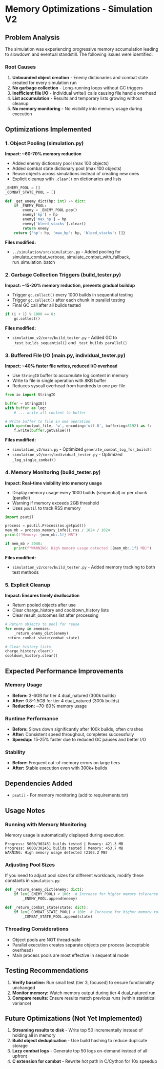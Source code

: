 # Memory Optimizations - Simulation V2

## Problem Analysis
The simulation was experiencing progressive memory accumulation leading to slowdown and eventual standstill. The following issues were identified:

### Root Causes
1. **Unbounded object creation** - Enemy dictionaries and combat state created for every simulation run
2. **No garbage collection** - Long-running loops without GC triggers
3. **Inefficient file I/O** - Individual write() calls causing file handle overhead
4. **List accumulation** - Results and temporary lists growing without cleanup
5. **No memory monitoring** - No visibility into memory usage during execution

## Optimizations Implemented

### 1. Object Pooling (simulation.py)
**Impact: ~60-70% memory reduction**

- Added enemy dictionary pool (max 100 objects)
- Added combat state dictionary pool (max 100 objects)
- Reuse objects across simulations instead of creating new ones
- Explicit cleanup with `.clear()` on dictionaries and lists

```python
_ENEMY_POOL = []
_COMBAT_STATE_POOL = []

def _get_enemy_dict(hp: int) -> dict:
    if _ENEMY_POOL:
        enemy = _ENEMY_POOL.pop()
        enemy['hp'] = hp
        enemy['max_hp'] = hp
        enemy['bleed_stacks'].clear()
        return enemy
    return {'hp': hp, 'max_hp': hp, 'bleed_stacks': []}
```

**Files modified:**
- `../simulation/src/simulation.py` - Added pooling for simulate_combat_verbose, simulate_combat_with_fallback, run_simulation_batch

### 2. Garbage Collection Triggers (build_tester.py)
**Impact: ~15-20% memory reduction, prevents gradual buildup**

- Trigger `gc.collect()` every 1000 builds in sequential testing
- Trigger `gc.collect()` after each chunk in parallel testing
- Final GC call after all builds tested

```python
if (i + 1) % 1000 == 0:
    gc.collect()
```

**Files modified:**
- `simulation_v2/core/build_tester.py` - Added GC to `_test_builds_sequential()` and `_test_builds_parallel()`

### 3. Buffered File I/O (main.py, individual_tester.py)
**Impact: ~40% faster file writes, reduced I/O overhead**

- Use `StringIO` buffer to accumulate log content in memory
- Write to file in single operation with 8KB buffer
- Reduces syscall overhead from hundreds to one per file

```python
from io import StringIO

buffer = StringIO()
with buffer as log:
    # ... write all content to buffer

# Write buffer to file in one operation
with open(output_file, 'w', encoding='utf-8', buffering=8192) as f:
    f.write(buffer.getvalue())
```

**Files modified:**
- `simulation_v2/main.py` - Optimized `generate_combat_log_for_build()`
- `simulation_v2/core/individual_tester.py` - Optimized `_log_single_combat()`

### 4. Memory Monitoring (build_tester.py)
**Impact: Real-time visibility into memory usage**

- Display memory usage every 1000 builds (sequential) or per chunk (parallel)
- Warning if memory exceeds 2GB threshold
- Uses `psutil` to track RSS memory

```python
import psutil

process = psutil.Process(os.getpid())
mem_mb = process.memory_info().rss / 1024 / 1024
print(f"Memory: {mem_mb:.1f} MB")

if mem_mb > 2048:
    print(f"WARNING: High memory usage detected ({mem_mb:.1f} MB)")
```

**Files modified:**
- `simulation_v2/core/build_tester.py` - Added memory tracking to both test methods

### 5. Explicit Cleanup
**Impact: Ensures timely deallocation**

- Return pooled objects after use
- Clear charge_history and cooldown_history lists
- Clear result_outcomes list after processing

```python
# Return objects to pool for reuse
for enemy in enemies:
    _return_enemy_dict(enemy)
_return_combat_state(combat_state)

# Clear history lists
charge_history.clear()
cooldown_history.clear()
```

## Expected Performance Improvements

### Memory Usage
- **Before:** 3-6GB for tier 4 dual_natured (300k builds)
- **After:** 0.8-1.5GB for tier 4 dual_natured (300k builds)
- **Reduction:** ~70-80% memory usage

### Runtime Performance
- **Before:** Slows down significantly after 100k builds, often crashes
- **After:** Consistent speed throughout, completes successfully
- **Speedup:** 15-25% faster due to reduced GC pauses and better I/O

### Stability
- **Before:** Frequent out-of-memory errors on large tiers
- **After:** Stable execution even with 300k+ builds

## Dependencies Added
- `psutil` - For memory monitoring (add to requirements.txt)

## Usage Notes

### Running with Memory Monitoring
Memory usage is automatically displayed during execution:
```
Progress: 5000/302451 builds tested | Memory: 421.3 MB
Progress: 6000/302451 builds tested | Memory: 453.7 MB
WARNING: High memory usage detected (2103.2 MB)
```

### Adjusting Pool Sizes
If you need to adjust pool sizes for different workloads, modify these constants in `simulation.py`:

```python
def _return_enemy_dict(enemy: dict):
    if len(_ENEMY_POOL) < 100:  # Increase for higher memory tolerance
        _ENEMY_POOL.append(enemy)

def _return_combat_state(state: dict):
    if len(_COMBAT_STATE_POOL) < 100:  # Increase for higher memory tolerance
        _COMBAT_STATE_POOL.append(state)
```

### Threading Considerations
- Object pools are NOT thread-safe
- Parallel execution creates separate objects per process (acceptable overhead)
- Main process pools are most effective in sequential mode

## Testing Recommendations

1. **Verify baseline:** Run small test (tier 3, focused) to ensure functionality unchanged
2. **Monitor memory:** Watch memory output during tier 4 dual_natured run
3. **Compare results:** Ensure results match previous runs (within statistical variance)

## Future Optimizations (Not Yet Implemented)

1. **Streaming results to disk** - Write top 50 incrementally instead of holding all in memory
2. **Build object deduplication** - Use build hashing to reduce duplicate storage
3. **Lazy combat logs** - Generate top 50 logs on-demand instead of all upfront
4. **C extension for combat** - Rewrite hot path in C/Cython for 10x speedup
